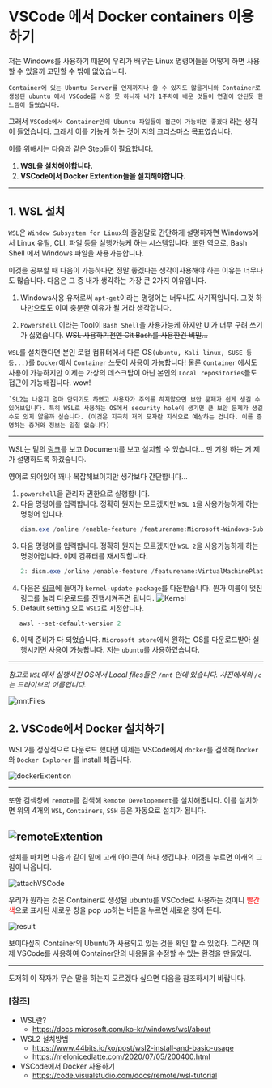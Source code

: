 # VSCode 에서 Docker containers 이용하기

저는 Windows를 사용하기 때문에 우리가 배우는 Linux 명령어들을 어떻게 하면 사용할 수 있을까 고민할 수 밖에 없었습니다. 

```
Container에 있는 Ubuntu Server를 언제까지나 쓸 수 있지도 않을거니와 Container로 생성된 ubuntu 에서 VSCode를 사용 못 하니까 내가 1주차에 배운 것들이 연결이 안된듯 한 느낌이 들었습니다.
```

그래서 `VSCode에서 Container안의 Ubuntu 파일들이 접근이 가능하면 좋겠다` 라는 생각이 들었습니다. 그래서 이를 가능케 하는 것이 저의 크리스마스 목표였습니다.

이를 위해서는 다음과 같은 Step들이 필요합니다.

1. __WSL을 설치해야합니다.__ 
2. __VSCode에서 Docker Extention들을 설치해야합니다.__

---
## 1. WSL 설치

`WSL`은 `Window Subsystem for Linux`의 줄임말로 간단하게 설명하자면 Windows에서 Linux 유틸, CLI, 파일 등을 실행가능케 하는 시스템입니다. 또한 역으로, Bash Shell 에서 Windows 파일을 사용가능합니다.  

이것을 공부할 때 다음이 가능하다면 정말 좋겠다는 생각이사용해야 하는 이유는 너무나도 많습니다. 다음은 그 중 내가 생각하는 가장 큰 2가지 이유입니다.

1. Windows사용 유저로써 `apt-get`이라는 명령어는 너무나도 사기적입니다. 그것 하나만으로도 이미 충분한 이유가 될 거라 생각합니다.

2. `Powershell` 이라는 Tool이 `Bash Shell`을 사용가능케 하지만 UI가 너무 구려 쓰기가 싫었습니다. ~~WSL 사용하기전엔 Git Bash를 사용한건 비밀...~~


`WSL`를 설치한다면 본인 로컬 컴퓨터에서 다른 OS`(ubuntu, Kali linux, SUSE 등등...)`를 `Docker`에서 `Container` 쓰듯이 사용이 가능합니다! 물론 `Container` 에서도 사용이 가능하지만 이제는 가상의 데스크탑이 아닌 본인의 `Local repositories`들도 접근이 가능해집니다. ~~wow!~~

    `SL2는 나온지 얼마 안되기도 하였고 사용자가 주의를 하지않으면 보안 문제가 쉽게 생길 수 있어보입니다. 특히 WSL로 사용하는 OS에서 security hole이 생기면 큰 보안 문제가 생길수도 있지 않을까 싶습니다. (이것은 지극히 저의 모자란 지식으로 예상하는 겁니다. 이를 증명하는 증거와 정보는 일절 없습니다)

---

WSL는 밑의 [링크](https://docs.microsoft.com/ko-kr/windows/wsl/install-win10)를 보고 Document를 보고 설치할 수 있습니다... 만 기왕 하는 거 제가 설명하도록 하겠습니다.


영어로 되어있어 꽤나 복잡해보이지만 생각보다 간단합니다... 

1. `powershell`을 관리자 권한으로 실행합니다. 
2. 다음 명령어를 입력합니다. 정확히 뭔지는 모르겠지만 `WSL 1`을 사용가능하게 하는 명령어 입니다.
    ```powershell
    dism.exe /online /enable-feature /featurename:Microsoft-Windows-Subsystem-Linux /all /norestart
    ```
3. 다음 명령어를 입력합니다. 정확히 뭔지는 모르겠지만 `WSL 2`을 사용가능하게 하는 명령어입니다. 이제 컴퓨터를 재시작합니다.
    ```powershell
    2: dism.exe /online /enable-feature /featurename:VirtualMachinePlatform /all /norestart
    ```
4. 다음은 [링크](https://docs.microsoft.com/ko-kr/windows/wsl/install-win10#step-4---download-the-linux-kernel-update-package)에 들어가 `kernel-update-package`를 다운받습니다.
뭔가 이름이 멋진 링크를 눌러 다운로드를 진행시켜주면 됩니다. 
![Kernel](./kernelDownload.png)
5. Default setting 으로 `WSL2`로 지정합니다. 
 ```powershell
    awsl --set-default-version 2
   ```
6. 이제 준비가 다 되었습니다.  `Microsoft store`에서 원하는 OS를 다운로드받아 실행시키면 사용이 가능합니다. 저는 `ubuntu`를 사용하였습니다.
---

<i> 참고로 `WSL`에서 실행시킨 OS에서 Local files들은 `/mnt` 안에 있습니다. 사진에서의 `/c` 는 드라이브의 이름입니다.</i>

![mntFiles](./ubuntu_mnt_c.png)

## 2. VSCode에서 Docker 설치하기 

WSL2를 정상적으로 다운로드 했다면 이제는 VSCode에서 `docker`를 검색해 `Docker` 와 `Docker Explorer` 를 install 해줍니다.

![dockerExtention](./extentionDocker.png)

---
또한 검색창에 `remote`를 검색해 `Remote Developement`를 설치해줍니다. 이를 설치하면 위의 4개의 `WSL`, `Containers`, `SSH` 등은 자동으로 설치가 됩니다. 

![remoteExtention](./remote_Extention.png)
---
설치를 마치면 다음과 같이 밑에 고래 아이콘이 하나 생깁니다. 이것을 누르면 아래의 그림이 나옵니다.

![attachVSCode](./popInVS.png)

우리가 원하는 것은 Container로 생성된 ubuntu를 VSCode로 사용하는 것이니 <span style="color:red"> 빨간색</span>으로 표시된 새로운 창을 pop up하는 버튼을 누르면 새로운 창이 뜬다.

![result](./container_in_VSCode.png)

보이다싶히 Container의 Ubuntu가 사용되고 있는 것을 확인 할 수 있었다.
그러면 이제 VSCode를 사용하여 Container안의 내용물을 수정할 수 있는 환경을 만들었다.

*** 

도저히 이 작자가 무슨 말을 하는지 모르겠다 싶으면 다음을 참조하시기 바랍니다.

### [참조]

- WSL란? 
    - https://docs.microsoft.com/ko-kr/windows/wsl/about
- WSL2 설치방법 
    - https://www.44bits.io/ko/post/wsl2-install-and-basic-usage
    - https://melonicedlatte.com/2020/07/05/200400.html
- VSCode에서 Docker 사용하기 
    - https://code.visualstudio.com/docs/remote/wsl-tutorial
